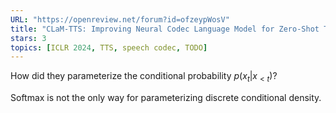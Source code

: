 ```yaml
---
URL: "https://openreview.net/forum?id=ofzeypWosV"
title: "CLaM-TTS: Improving Neural Codec Language Model for Zero-Shot Text-to-Speech"
stars: 3
topics: [ICLR 2024, TTS, speech codec, TODO]
---
```


How did they parameterize the conditional probability $p(x_t|x_{<t})$?

Softmax is not the only way for parameterizing discrete conditional density.

